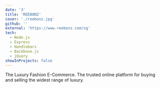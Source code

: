 ```yaml
---
date: '3'
title: 'REEBONZ'
cover: './reebonz.jpg'
github: ''
external: 'https://www.reebonz.com/sg'
tech:
  - Node.js
  - Express
  - Handlebars
  - Backbone.js
  - jQuery
showInProjects: false
---
```


The Luxury Fashion E-Commerce. The trusted online platform for buying and selling the widest range of luxury.
